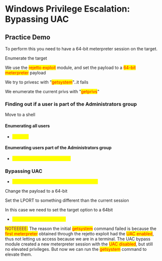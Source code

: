 # Windows Privilege Escalation: Bypassing UAC

## Practice Demo

To perform this you need to have a 64-bit meterpreter session on the target.

Enumerate the target

We use the <mark style="color:red;">rejetto exploit</mark> module, and set the payload to a <mark style="color:red;">64-bit meterpreter</mark> payload

We try to privesc with "<mark style="color:red;">getsystem</mark>"..it fails

We enumerate the current privs with "<mark style="color:red;">getprivs</mark>"

### Finding out if a user is part of the Administrators group&#x20;

Move to a shell

#### Enumerating all users

* <mark style="color:yellow;">net user</mark>

#### Enumerating users part of the Administrators group

* <mark style="color:yellow;">net localgroup administrators</mark>

### Bypassing UAC

* <mark style="color:yellow;">exploit/windows/local/bypassuac\_injection</mark>

Change the payload to a 64-bit

Set the LPORT to something different than the current session

In this case we need to set the target option to a 64bit

* <mark style="color:yellow;">set TARGET Windows\ x64</mark>

<mark style="color:purple;">NOTEEEEE:</mark> The reason the initial <mark style="color:red;">getsystem</mark> command failed is because the <mark style="color:red;">first meterpreter</mark> obtained through the rejetto exploit had the <mark style="color:red;">UAC enabled</mark>, thus not letting us access because we are in a terminal. The UAC bypass module created a new meterpreter session with the <mark style="color:red;">UAC disabled</mark>, but still no elevated privileges. But now we can run the <mark style="color:red;">getsystem</mark> command to elevate them.
